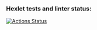 ### Hexlet tests and linter status:
[![Actions Status](https://github.com/JonnyPovidlos/java-project-78/actions/workflows/hexlet-check.yml/badge.svg)](https://github.com/JonnyPovidlos/java-project-78/actions)